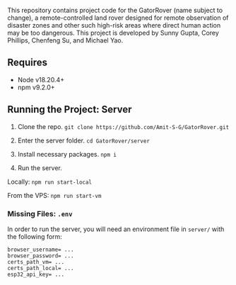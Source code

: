 This repository contains project code for the GatorRover (name subject to change), a remote-controlled land rover designed for remote observation of disaster zones and other such high-risk areas where direct human action may be too dangerous. This project is developed by Sunny Gupta, Corey Phillips, Chenfeng Su, and Michael Yao.

## Requires
- Node v18.20.4+
- npm v9.2.0+


## Running the Project: Server
1. Clone the repo.
```git clone https://github.com/Amit-S-G/GatorRover.git```

2. Enter the server folder.
```cd GatorRover/server```

3. Install necessary packages.
```npm i```

4. Run the server.

Locally: 
```npm run start-local```

From the VPS:
```npm run start-vm```

### Missing Files: `.env`
In order to run the server, you will need an environment file in `server/` with the following form:
```
browser_username= ...
browser_password= ...
certs_path_vm= ...
certs_path_local= ...
esp32_api_key= ...
```